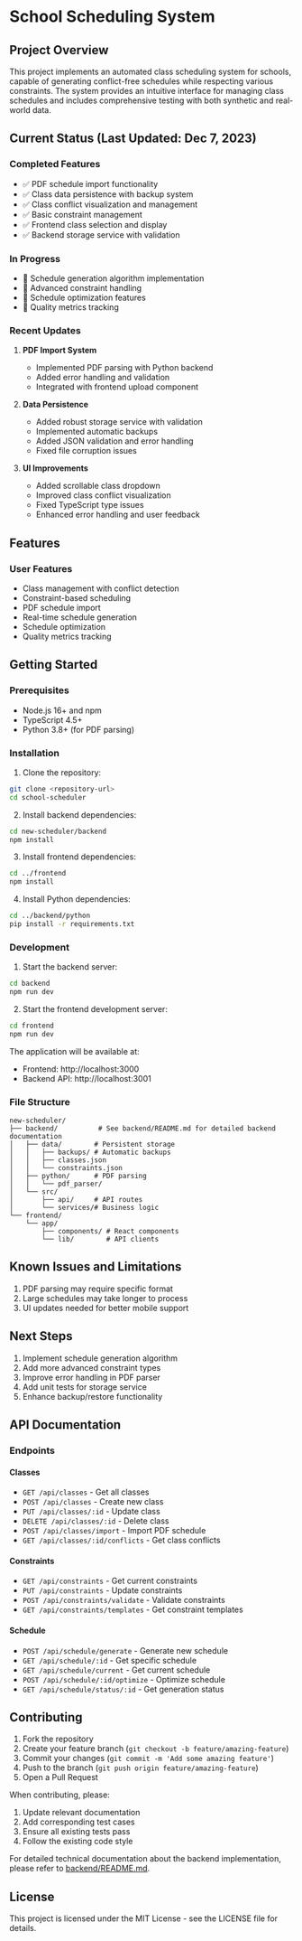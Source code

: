 # School Scheduling System

## Project Overview
This project implements an automated class scheduling system for schools, capable of generating conflict-free schedules while respecting various constraints. The system provides an intuitive interface for managing class schedules and includes comprehensive testing with both synthetic and real-world data.

## Current Status (Last Updated: Dec 7, 2023)

### Completed Features
- ✅ PDF schedule import functionality
- ✅ Class data persistence with backup system
- ✅ Class conflict visualization and management
- ✅ Basic constraint management
- ✅ Frontend class selection and display
- ✅ Backend storage service with validation

### In Progress
- 🔄 Schedule generation algorithm implementation
- 🔄 Advanced constraint handling
- 🔄 Schedule optimization features
- 🔄 Quality metrics tracking

### Recent Updates
1. **PDF Import System**
   - Implemented PDF parsing with Python backend
   - Added error handling and validation
   - Integrated with frontend upload component

2. **Data Persistence**
   - Added robust storage service with validation
   - Implemented automatic backups
   - Added JSON validation and error handling
   - Fixed file corruption issues

3. **UI Improvements**
   - Added scrollable class dropdown
   - Improved class conflict visualization
   - Fixed TypeScript type issues
   - Enhanced error handling and user feedback

## Features

### User Features
- Class management with conflict detection
- Constraint-based scheduling
- PDF schedule import
- Real-time schedule generation
- Schedule optimization
- Quality metrics tracking

## Getting Started

### Prerequisites
- Node.js 16+ and npm
- TypeScript 4.5+
- Python 3.8+ (for PDF parsing)

### Installation

1. Clone the repository:
```bash
git clone <repository-url>
cd school-scheduler
```

2. Install backend dependencies:
```bash
cd new-scheduler/backend
npm install
```

3. Install frontend dependencies:
```bash
cd ../frontend
npm install
```

4. Install Python dependencies:
```bash
cd ../backend/python
pip install -r requirements.txt
```

### Development

1. Start the backend server:
```bash
cd backend
npm run dev
```

2. Start the frontend development server:
```bash
cd frontend
npm run dev
```

The application will be available at:
- Frontend: http://localhost:3000
- Backend API: http://localhost:3001

### File Structure
```
new-scheduler/
├── backend/          # See backend/README.md for detailed backend documentation
│   ├── data/        # Persistent storage
│   │   ├── backups/ # Automatic backups
│   │   ├── classes.json
│   │   └── constraints.json
│   ├── python/      # PDF parsing
│   │   └── pdf_parser/
│   └── src/
│       ├── api/     # API routes
│       └── services/# Business logic
└── frontend/
    └── app/
        ├── components/ # React components
        └── lib/        # API clients
```

## Known Issues and Limitations
1. PDF parsing may require specific format
2. Large schedules may take longer to process
3. UI updates needed for better mobile support

## Next Steps
1. Implement schedule generation algorithm
2. Add more advanced constraint types
3. Improve error handling in PDF parser
4. Add unit tests for storage service
5. Enhance backup/restore functionality

## API Documentation

### Endpoints

#### Classes
- `GET /api/classes` - Get all classes
- `POST /api/classes` - Create new class
- `PUT /api/classes/:id` - Update class
- `DELETE /api/classes/:id` - Delete class
- `POST /api/classes/import` - Import PDF schedule
- `GET /api/classes/:id/conflicts` - Get class conflicts

#### Constraints
- `GET /api/constraints` - Get current constraints
- `PUT /api/constraints` - Update constraints
- `POST /api/constraints/validate` - Validate constraints
- `GET /api/constraints/templates` - Get constraint templates

#### Schedule
- `POST /api/schedule/generate` - Generate new schedule
- `GET /api/schedule/:id` - Get specific schedule
- `GET /api/schedule/current` - Get current schedule
- `POST /api/schedule/:id/optimize` - Optimize schedule
- `GET /api/schedule/status/:id` - Get generation status

## Contributing

1. Fork the repository
2. Create your feature branch (`git checkout -b feature/amazing-feature`)
3. Commit your changes (`git commit -m 'Add some amazing feature'`)
4. Push to the branch (`git push origin feature/amazing-feature`)
5. Open a Pull Request

When contributing, please:
1. Update relevant documentation
2. Add corresponding test cases
3. Ensure all existing tests pass
4. Follow the existing code style

For detailed technical documentation about the backend implementation, please refer to [backend/README.md](backend/README.md).

## License

This project is licensed under the MIT License - see the LICENSE file for details.